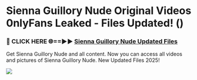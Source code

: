 # Sienna Guillory Nude Original Videos 0nlyFans Leaked - Files Updated! ()

<h3>🔴 CLICK HERE 🌐==►► <a href="https://tinyurl.com/2p9ay9w9" rel="nofollow">Sienna Guillory Nude Updated Files</a></h3>

Get Sienna Guillory Nude and all content. Now you can access all videos and pictures of Sienna Guillory Nude. New Updated Files 2025!

[![](https://i.imgur.com/KQgVmj3.gif)](https://tinyurl.com/2p9ay9w9)
